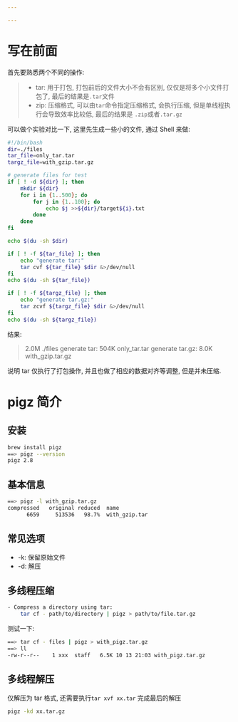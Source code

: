 ```yaml
---

---
```






# 写在前面



首先要熟悉两个不同的操作:

>   -   tar: 用于打包, 打包前后的文件大小不会有区别, 仅仅是将多个小文件打包了, 最后的结果是`.tar`文件
>   -   zip: 压缩格式, 可以由`tar`命令指定压缩格式, 会执行压缩, 但是单线程执行会导致效率比较低, 最后的结果是 `.zip`或者`.tar.gz`

可以做个实验对比一下, 这里先生成一些小的文件, 通过 Shell 来做:

```bash
#!/bin/bash
dir=./files
tar_file=only_tar.tar
targz_file=with_gzip.tar.gz

# generate files for test
if [ ! -d ${dir} ]; then
	mkdir ${dir}
	for i in {1..500}; do
		for j in {1..100}; do
			echo $j >>${dir}/target${i}.txt
		done
	done
fi

echo $(du -sh $dir)

if [ ! -f ${tar_file} ]; then
	echo "generate tar:"
	tar cvf ${tar_file} $dir &>/dev/null
fi
echo $(du -sh ${tar_file})

if [ ! -f ${targz_file} ]; then
	echo "generate tar.gz:"
	tar zcvf ${targz_file} $dir &>/dev/null
fi
echo $(du -sh ${targz_file})
```

结果:

>   2.0M ./files
>   generate tar:
>   504K only_tar.tar
>   generate tar.gz:
>   8.0K with_gzip.tar.gz

说明 tar 仅执行了打包操作, 并且也做了相应的数据对齐等调整, 但是并未压缩. 



# pigz 简介

## 安装



```bash
brew install pigz
==> pigz --version
pigz 2.8
```





## 基本信息

```bash
==> pigz -l with_gzip.tar.gz
compressed   original reduced  name
      6659     513536   98.7%  with_gzip.tar
```



## 常见选项

-   -k: 保留原始文件
-   -d: 解压



## 多线程压缩

```bash
- Compress a directory using tar:
    tar cf - path/to/directory | pigz > path/to/file.tar.gz
```



测试一下:

```bash
==> tar cf - files | pigz > with_pigz.tar.gz
==> ll
-rw-r--r--    1 xxx  staff   6.5K 10 13 21:03 with_pigz.tar.gz
```







## 多线程解压

仅解压为 tar 格式, 还需要执行`tar xvf xx.tar` 完成最后的解压

```bash
pigz -kd xx.tar.gz
```


